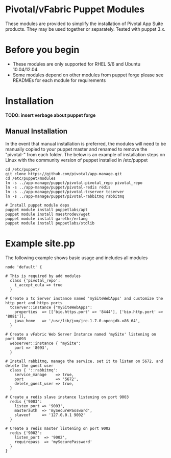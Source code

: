# Pivotal/vFabric Puppet Modules

These modules are provided to simplify the installation of Pivotal App Suite products.  They may be used together or separately. Tested with puppet 3.x.

# Before you begin

 * These modules are only supported for RHEL 5/6 and Ubuntu 10.04/12.04.
 * Some modules depend on other modules from puppet forge please see READMEs for each module for requirements 

# Installation 

**TODO: insert verbage about puppet forge**

## Manual Installation

In the event that manual installation is preferred, the modules will need to be manually copied to your puppet master and renamed to remove the "pivotal-" from each folder. The below is an example of
installation steps on Linux with the community version of puppet installed in /etc/puppet

```
cd /etc/puppet/
git clone https://github.com/pivotal/app-manage.git
cd /etc/puppet/modules
ln -s ../app-manage/puppet/pivotal-pivotal_repo pivotal_repo
ln -s ../app-manage/puppet/pivotal-redis redis
ln -s ../app-manage/puppet/pivotal-tcserver tcserver
ln -s ../app-manage/puppet/pivotal-rabbitmq rabbitmq

# Install puppet module deps
puppet module install puppetlabs/apt
puppet module install maestrodev/wget
puppet module install garethr/erlang
puppet module install puppetlabs/stdlib

```

# Example site.pp

The following example shows basic usage and includes all modules

```puppet
node 'default' {
  
# This is required by add modules
  class {'pivotal_repo':
    i_accept_eula => true
  }

# Create a tc Server instance named 'mySiteWebApps' and customize the http port and https ports
  tcserver::instance {"mySiteWebApps":
    properties  => [['bio.https.port' => '8444'], ['bio.http.port' => '8081']],
    java_home   => '/usr/lib/jvm/jre-1.7.0-openjdk.x86_64',
  }

# Create a vFabric Web Server Instance named 'mySite' listening on port 8093
  webserver::instance { "mySite":
    port => '8093',
  }

# Install rabbitmq, manage the service, set it to listen on 5672, and delete the guest user
  class { '::rabbitmq':
    service_manage    => true,
    port              => '5672',
    delete_guest_user => true,
  }

# Create a redis slave instance listening on port 9003
  redis {'9003':
    listen_port => '9003',
    masterauth  => 'mySecurePassword',
    slaveof     => '127.0.0.1 9002'
  }

# Create a redis master listening on port 9002
  redis {'9002':
    listen_port  => '9002',
    requirepass  => 'mySecurePassword'
  }
}

```

